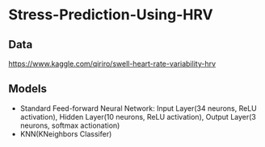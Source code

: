 # Stress-Prediction-Using-HRV

## Data
https://www.kaggle.com/qiriro/swell-heart-rate-variability-hrv

## Models
* Standard Feed-forward Neural Network: Input Layer(34 neurons, ReLU activation), Hidden Layer(10 neurons, ReLU activation), Output Layer(3 neurons, softmax actionation)
* KNN(KNeighbors Classifer)
